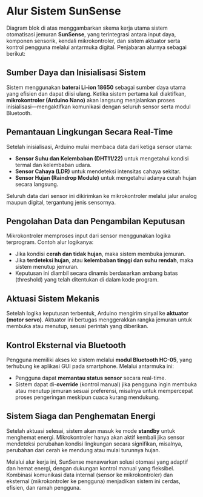# Alur Sistem SunSense

Diagram blok di atas menggambarkan skema kerja utama sistem otomatisasi jemuran **SunSense**, yang terintegrasi antara input daya, komponen sensorik, kendali mikrokontroler, dan sistem aktuator serta kontrol pengguna melalui antarmuka digital. Penjabaran alurnya sebagai berikut:

## **Sumber Daya dan Inisialisasi Sistem**

Sistem menggunakan **baterai Li-ion 18650** sebagai sumber daya utama yang efisien dan dapat diisi ulang. Ketika sistem pertama kali diaktifkan, **mikrokontroler (Arduino Nano)** akan langsung menjalankan proses inisialisasi—mengaktifkan komunikasi dengan seluruh sensor serta modul Bluetooth.

## **Pemantauan Lingkungan Secara Real-Time**

Setelah inisialisasi, Arduino mulai membaca data dari ketiga sensor utama:

- **Sensor Suhu dan Kelembaban (DHT11/22)** untuk mengetahui kondisi termal dan kelembaban udara.
- **Sensor Cahaya (LDR)** untuk mendeteksi intensitas cahaya sekitar.
- **Sensor Hujan (Raindrop Module)** untuk mengetahui adanya curah hujan secara langsung.

Seluruh data dari sensor ini dikirimkan ke mikrokontroler melalui jalur analog maupun digital, tergantung jenis sensornya.

## **Pengolahan Data dan Pengambilan Keputusan**

Mikrokontroler memproses input dari sensor menggunakan logika terprogram. Contoh alur logikanya:

- Jika kondisi **cerah dan tidak hujan**, maka sistem membuka jemuran.
- Jika **terdeteksi hujan**, atau **kelembaban tinggi dan suhu rendah**, maka sistem menutup jemuran.
- Keputusan ini diambil secara dinamis berdasarkan ambang batas (threshold) yang telah ditentukan di dalam kode program.

## **Aktuasi Sistem Mekanis**

Setelah logika keputusan terbentuk, Arduino mengirim sinyal ke **aktuator (motor servo)**. Aktuator ini bertugas menggerakkan rangka jemuran untuk membuka atau menutup, sesuai perintah yang diberikan.

## **Kontrol Eksternal via Bluetooth**

Pengguna memiliki akses ke sistem melalui **modul Bluetooth HC-05**, yang terhubung ke aplikasi GUI pada smartphone. Melalui antarmuka ini:

- Pengguna dapat **memantau status sensor** secara real-time.
- Sistem dapat di-**override** (kontrol manual) jika pengguna ingin membuka atau menutup jemuran sesuai preferensi, misalnya untuk mempercepat proses pengeringan meskipun cuaca kurang mendukung.

## **Sistem Siaga dan Penghematan Energi**

Setelah aktuasi selesai, sistem akan masuk ke mode **standby** untuk menghemat energi. Mikrokontroler hanya akan aktif kembali jika sensor mendeteksi perubahan kondisi lingkungan secara signifikan, misalnya, perubahan dari cerah ke mendung atau mulai turunnya hujan.

Melalui alur kerja ini, SunSense menawarkan solusi otomasi yang adaptif dan hemat energi, dengan dukungan kontrol manual yang fleksibel. Kombinasi komunikasi data internal (sensor ke mikrokontroler) dan eksternal (mikrokontroler ke pengguna) menjadikan sistem ini cerdas, efisien, dan ramah pengguna.
